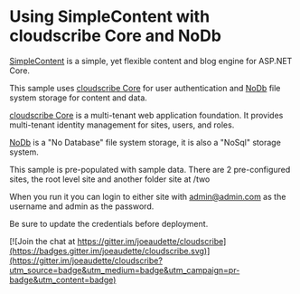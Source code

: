# Using SimpleContent with cloudscribe Core and NoDb 

[SimpleContent](https://github.com/joeaudette/cloudscribe.SimpleContent) is a simple, yet flexible content and blog engine for ASP.NET Core.

This sample uses [cloudscribe Core](https://github.com/joeaudette/cloudscribe) for user authentication and [NoDb](https://github.com/joeaudette/NoDb) file system storage for content and data. 

[cloudscribe Core](https://github.com/joeaudette/cloudscribe) is a multi-tenant web application foundation. It provides multi-tenant identity management for sites, users, and roles.

[NoDb](https://github.com/joeaudette/NoDb) is a "No Database" file system storage, it is also a "NoSql" storage system.

This sample is pre-populated with sample data. There are 2 pre-configured sites, the root level site and another folder site at /two

When you run it you can login to either site with admin@admin.com as the username and admin as the password.

Be sure to update the credentials before deployment.

[![Join the chat at https://gitter.im/joeaudette/cloudscribe](https://badges.gitter.im/joeaudette/cloudscribe.svg)](https://gitter.im/joeaudette/cloudscribe?utm_source=badge&utm_medium=badge&utm_campaign=pr-badge&utm_content=badge)




